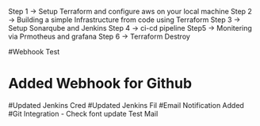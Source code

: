 Step 1 → Setup Terraform and configure aws on your local machine
Step 2 → Building a simple Infrastructure from code using Terraform
Step 3 → Setup Sonarqube and Jenkins
Step 4 → ci-cd pipeline
Step5 → Monitering via Prmotheus and grafana
Step 6 → Terraform Destroy

#Webhook Test

# Added Webhook for Github
#Updated Jenkins Cred
#Updated Jenkins Fil
#Email Notification Added
#Git Integration - Check font update
Test Mail 
